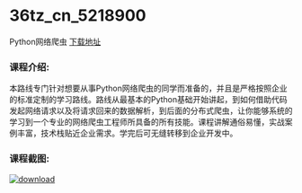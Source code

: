 # 36tz_cn_5218900
Python网络爬虫
[下载地址](http://www.36tz.cn/article/5218900 "下载地址")
### 课程介绍:
本路线专门针对想要从事Python网络爬虫的同学而准备的，并且是严格按照企业的标准定制的学习路线。路线从最基本的Python基础开始讲起，到如何借助代码发起网络请求以及将请求回来的数据解析，到后面的分布式爬虫，让你能够系统的学习到一个专业的网络爬虫工程师所具备的所有技能。课程讲解通俗易懂，实战案例丰富，技术栈贴近企业需求。学完后可无缝转移到企业开发中。

### 课程截图:
[![download](http://36tz.cn/muke_img/2021_03_2-34.png "下载地址")](http://www.36tz.cn "下载地址")
